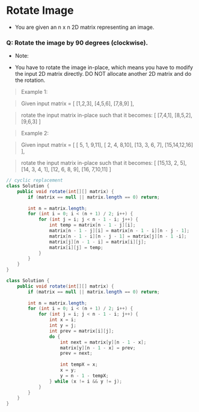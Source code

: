 # Rotate Image
- You are given an n x n 2D matrix representing an image.

### Q: Rotate the image by 90 degrees (clockwise).

- Note:

- You have to rotate the image in-place, which means you have to modify the input 2D matrix directly. DO NOT allocate another 2D matrix and do the rotation.

> Example 1:

> Given input matrix = 
> [
> [1,2,3],
> [4,5,6],
> [7,8,9]
> ],

> rotate the input matrix in-place such that it becomes:
> [
>  [7,4,1],
>  [8,5,2],
>  [9,6,3]
> ]

> Example 2:

> Given input matrix =
> [
>  [ 5, 1, 9,11],
>  [ 2, 4, 8,10],
>  [13, 3, 6, 7],
>  [15,14,12,16]
> ],

> rotate the input matrix in-place such that it becomes:
> [
>  [15,13, 2, 5],
>  [14, 3, 4, 1],
>  [12, 6, 8, 9],
>  [16, 7,10,11]
> ]

```java
// cyclic replacement
class Solution {
    public void rotate(int[][] matrix) {
        if (matrix == null || matrix.length == 0) return;
        
        int n = matrix.length;
        for (int i = 0; i < (n + 1) / 2; i++) {
            for (int j = i; j < n - 1 - i; j++) {
                int temp = matrix[n - 1 - j][i];
                matrix[n - 1 - j][i] = matrix[n - 1 - i][n - j - 1];
                matrix[n - 1 - i][n - j - 1] = matrix[j][n - 1 -i];
                matrix[j][n - 1 - i] = matrix[i][j];
                matrix[i][j] = temp;
            }
        }
    }
}

class Solution {
    public void rotate(int[][] matrix) {
        if (matrix == null || matrix.length == 0) return;
        
        int n = matrix.length;
        for (int i = 0; i < (n + 1) / 2; i++) {
            for (int j = i; j < n - 1 - i; j++) {
                int x = i;
                int y = j;
                int prev = matrix[i][j];
                do {
                    int next = matrix[y][n - 1 - x];
                    matrix[y][n - 1 - x] = prev;
                    prev = next;
                    
                    int tempX = x;
                    x = y;
                    y = n - 1 - tempX;
                } while (x != i && y != j);
            }
        }
    }
}
```
